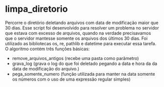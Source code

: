 # limpa_diretorio
Percorre o diretório deletando arquivos com data de modificação maior que 30 dias.
Esse script foi desenvolvido para resolver um problema no servidor que estava com excesso de arquivos, quando na verdade precisavamos que o servidor mantesse somente
os arquivos dos últimos 30 dias.
Foi utilizado as bibliotecas os, re, pathlib e datetime para executar essa tarefa.
O algoritmo contém três funções básicas: 
  - remove_arquivos_antigos (recebe uma pasta como parâmetro)
  - grava_log (grava o log do que foi deletado pegando a data e hora da da data de modificação do arquivo.)
  - pega_somente_numero (função utilizada para manter na data somente os números com o uso de uma expressão regular simples)
  
